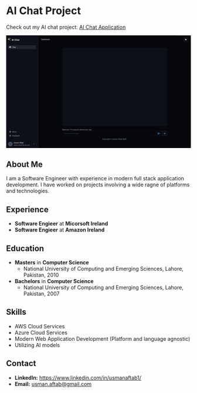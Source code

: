 # AI Chat Project

Check out my AI chat project: [AI Chat Application](https://usmanaftab.github.io/my-app/)

![AI Chat Application Screenshot](aichat.png)

## About Me

I am a Software Engineer with experience in modern full stack application development. I have worked on projects involving a wide ragne of platforms and technologies.

## Experience

- **Software Engieer** at **Micorsoft Ireland**
- **Software Engieer** at **Amazon Ireland**

## Education

- **Masters** in **Computer Science**
  - National University of Computing and Emerging Sciences, Lahore, Pakistan, 2010
- **Bachelors** in **Computer Science**
  - National University of Computing and Emerging Sciences, Lahore, Pakistan, 2007

## Skills

- AWS Cloud Services
- Azure Cloud Services
- Modern Web Application Development (Platform and language agnostic)
- Utilizing AI models

## Contact

- **LinkedIn:** https://www.linkedin.com/in/usmanaftab1/
- **Email:** usman.aftab@gmail.com
